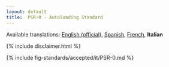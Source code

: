 ```yaml
---
layout: default
title:  PSR-0 - Autoloading Standard
---
```


<nav id="lngmenu">
  Available translations:
  <a href="/psr/psr-0">English (official)</a>,
  <a href="/psr/psr-0/es">Spanish</a>,
  <a href="/psr/psr-0/fr">French</a>,
  <b>Italian</b>
</nav>

{% include disclaimer.html %}

{% include fig-standards/accepted/it/PSR-0.md %}
